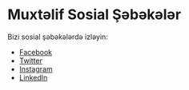# Muxtəlif Sosial Şəbəkələr

Bizi sosial şəbəkələrdə izləyin:

- [Facebook](https://www.facebook.com)
- [Twitter](https://www.twitter.com)
- [Instagram](https://www.instagram.com)
- [LinkedIn](https://www.linkedin.com)
